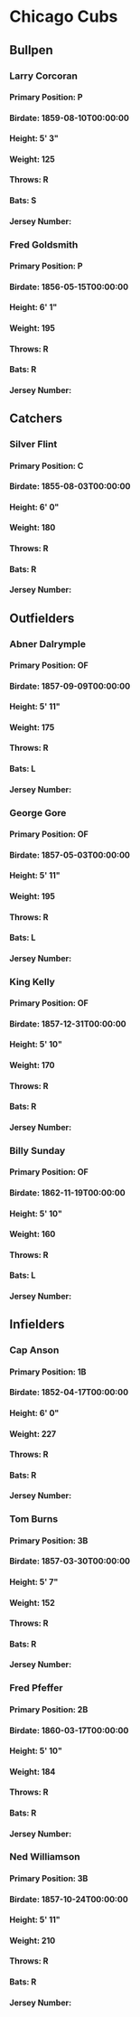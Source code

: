 # Chicago Cubs
## Bullpen
### Larry Corcoran
#### Primary Position: P
#### Birdate: 1859-08-10T00:00:00
#### Height: 5' 3"
#### Weight: 125
#### Throws: R
#### Bats: S
#### Jersey Number: 
### Fred Goldsmith
#### Primary Position: P
#### Birdate: 1856-05-15T00:00:00
#### Height: 6' 1"
#### Weight: 195
#### Throws: R
#### Bats: R
#### Jersey Number: 
## Catchers
### Silver Flint
#### Primary Position: C
#### Birdate: 1855-08-03T00:00:00
#### Height: 6' 0"
#### Weight: 180
#### Throws: R
#### Bats: R
#### Jersey Number: 
## Outfielders
### Abner Dalrymple
#### Primary Position: OF
#### Birdate: 1857-09-09T00:00:00
#### Height: 5' 11"
#### Weight: 175
#### Throws: R
#### Bats: L
#### Jersey Number: 
### George Gore
#### Primary Position: OF
#### Birdate: 1857-05-03T00:00:00
#### Height: 5' 11"
#### Weight: 195
#### Throws: R
#### Bats: L
#### Jersey Number: 
### King Kelly
#### Primary Position: OF
#### Birdate: 1857-12-31T00:00:00
#### Height: 5' 10"
#### Weight: 170
#### Throws: R
#### Bats: R
#### Jersey Number: 
### Billy Sunday
#### Primary Position: OF
#### Birdate: 1862-11-19T00:00:00
#### Height: 5' 10"
#### Weight: 160
#### Throws: R
#### Bats: L
#### Jersey Number: 
## Infielders
### Cap Anson
#### Primary Position: 1B
#### Birdate: 1852-04-17T00:00:00
#### Height: 6' 0"
#### Weight: 227
#### Throws: R
#### Bats: R
#### Jersey Number: 
### Tom Burns
#### Primary Position: 3B
#### Birdate: 1857-03-30T00:00:00
#### Height: 5' 7"
#### Weight: 152
#### Throws: R
#### Bats: R
#### Jersey Number: 
### Fred Pfeffer
#### Primary Position: 2B
#### Birdate: 1860-03-17T00:00:00
#### Height: 5' 10"
#### Weight: 184
#### Throws: R
#### Bats: R
#### Jersey Number: 
### Ned Williamson
#### Primary Position: 3B
#### Birdate: 1857-10-24T00:00:00
#### Height: 5' 11"
#### Weight: 210
#### Throws: R
#### Bats: R
#### Jersey Number: 